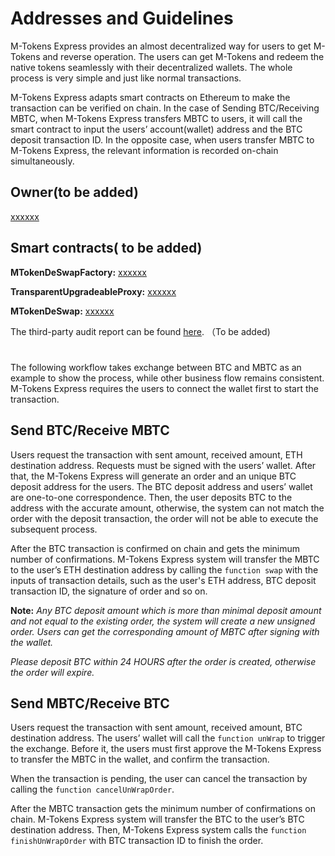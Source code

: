 # Addresses and Guidelines
M-Tokens Express provides an almost decentralized way for users to get M-Tokens and reverse operation. The users can get M-Tokens and redeem the native tokens seamlessly with their decentralized wallets. The whole process is very simple and just like normal transactions. 

M-Tokens Express adapts smart contracts on Ethereum to make the transaction can be verified on chain. In the case of Sending BTC/Receiving MBTC, when M-Tokens Express transfers MBTC to users, it will call the smart contract to input the users’ account(wallet) address and the BTC deposit transaction ID. In the opposite case, when users transfer MBTC to M-Tokens Express, the relevant information is recorded on-chain simultaneously. 

## Owner(to be added)
[xxxxxx](https://) 

## Smart contracts( to be added)
**MTokenDeSwapFactory:** [xxxxxx](https://)  

**TransparentUpgradeableProxy:** [xxxxxx](https://)  

**MTokenDeSwap:** [xxxxxx](https://)  

The third-party audit report can be found [here](http://). （To be added)

# 
The following workflow takes exchange between BTC and MBTC as an example to show the process, while other business flow remains consistent. M-Tokens Express requires the users to connect the wallet first to start the transaction.

## Send BTC/Receive MBTC
Users request the transaction with sent amount, received amount, ETH destination address. Requests must be signed with the users’ wallet. After that, the M-Tokens Express will generate an order and an unique BTC deposit address for the users. The BTC deposit address and users’ wallet are one-to-one correspondence. Then, the user deposits BTC to the address with the accurate amount, otherwise, the system can not match the order with the deposit transaction, the order will not be able to execute the subsequent process. 

After the BTC transaction is confirmed on chain and gets the minimum number of confirmations. M-Tokens Express system will transfer the MBTC to the user’s ETH destination address by calling the `function swap` with the inputs of transaction details, such as the user's ETH address, BTC deposit transaction ID, the signature of order and so on. 

**Note:**
*Any BTC deposit amount which is more than minimal deposit amount and not equal to the existing order, the system will create a new unsigned order. Users can get the corresponding amount of MBTC after signing with the wallet.*

*Please deposit BTC within 24 HOURS after the order is created, otherwise the order will expire.*

## Send MBTC/Receive BTC
Users request the transaction with sent amount, received amount, BTC destination address. The users’ wallet will call the `function unWrap` to trigger the exchange. Before it, the users must first approve the M-Tokens Express to transfer the MBTC in the wallet, and confirm the transaction. 

When the transaction is pending, the user can cancel the transaction by calling the `function cancelUnWrapOrder`.

After the MBTC transaction gets the minimum number of confirmations on chain. M-Tokens Express system will transfer the BTC to the user’s BTC destination address. Then, M-Tokens Express system calls the `function finishUnWrapOrder` with BTC transaction ID to finish the order.

